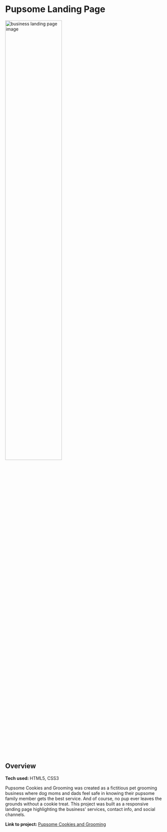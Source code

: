 # Pupsome Landing Page

<img src="./Css/images/pupsome grooming.gif" alt="business landing page image" title="Pupsome Cookies and Grooming" width="60%" height="60%">

## Overview

<p><b>Tech used: </b>HTML5, CSS3</p>

Pupsome Cookies and Grooming was created as a fictitious pet grooming business where dog moms and dads feel safe in knowing their pupsome family member gets the best service. And of course, no pup ever leaves the grounds without a cookie treat. This project was built as a responsive landing page highlighting the business' services, contact info, and social channels.

<p><b>Link to project: </b><a href="https://ramosy1.github.io/Landing_Page/" target="blank" rel="nofollow">Pupsome Cookies and Grooming</a></p>

